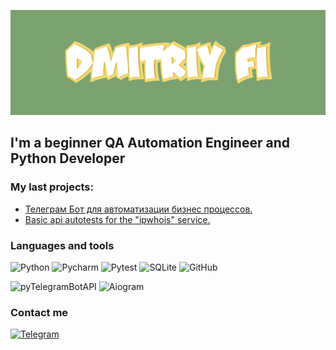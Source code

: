 [![Header](https://github.com/DmitriyFi/DmitriyFi/blob/main/assets/download.gif)](https://github.com/DmitriyFi)


## I'm a beginner QA Automation Engineer and Python Developer


### My last projects:
- [Телеграм Бот для автоматизации бизнес процессов.](https://github.com/DmitriyFi/VendorBot)
- [Basic api autotests for the "ipwhois" service.](https://github.com/DmitriyFi/autoTest_api)


### Languages and tools
![Python](https://img.shields.io/badge/-Python-B6D2D5?style=for-the-badge&logo=Python)
![Pycharm](https://img.shields.io/badge/-Pycharm-B6D2D5?style=for-the-badge&logo=Pycharm)
![Pytest](https://img.shields.io/badge/-Pytest-B6D2D5?style=for-the-badge&logo=Pytest)
![SQLite](https://img.shields.io/badge/-SQLite3-B6D2D5?style=for-the-badge&logo=SQLite)
![GitHub](https://img.shields.io/badge/-GitHub-B6D2D5?style=for-the-badge&logo=GitHub)

![pyTelegramBotAPI](https://img.shields.io/badge/-pyTelegramBotAPI-B6D2D5?style=for-the-badge&logo=pyTelegramBotAPI)
![Aiogram](https://img.shields.io/badge/-Aiogram-B6D2D5?style=for-the-badge&logo=Aiogram)


### Contact me
[![Telegram](https://img.shields.io/badge/-Telegram-B6D2D5?style=for-the-badge&logo=Telegram)](https://t.me/popupfckup)
